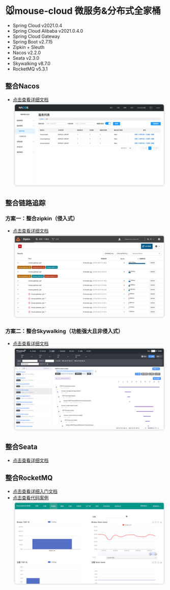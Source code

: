 # 🐭mouse-cloud 微服务&分布式全家桶
- Spring Cloud v2021.0.4
- Spring Cloud Alibaba v2021.0.4.0
- Spring Cloud Gateway
- Spring Boot v2.7.15
- Zipkin + Sleuth
- Nacos v2.2.0
- Seata v2.3.0
- Skywalking v8.7.0
- RocketMQ v5.3.1

## 整合Nacos
- [点击查看详细文档](document/nacos/nacos.md)
![img.png](document/nacos/img.png)

## 整合链路追踪

### 方案一：整合zipkin（侵入式）
- [点击查看详细文档](document/zipkin/zipkin.md)
![img.png](document/zipkin/img.png)

### 方案二：整合Skywalking（功能强大且非侵入式）
- [点击查看详细文档](document/skywalking/skywalking.md)
![img_4.png](document/skywalking/img_4.png)
 
  
## 整合Seata
- [点击查看详细文档](document/seata/seata.md)

## 整合RocketMQ
- [点击查看详细入门文档](document/rocketmq/快速入门.md)
- [点击查看代码案例](mouse-rocketmq)
![start.png](document/rocketmq/start.png)

